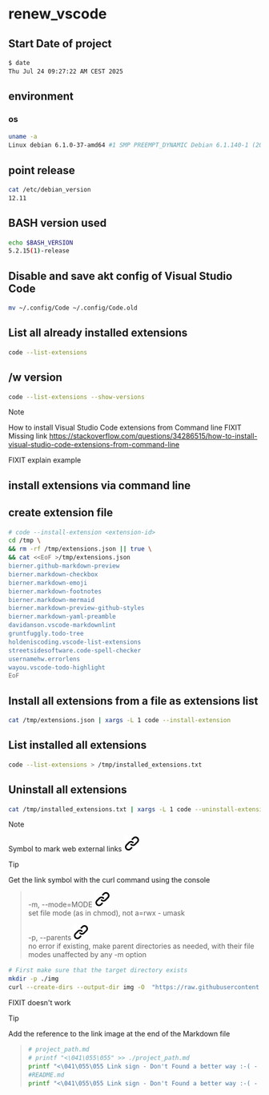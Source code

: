 # renew_vscode
<!-- keep the format -->
## Start Date of project

```bash <!-- markdownlint-disable-line code-block-style -->
$ date
Thu Jul 24 09:27:22 AM CEST 2025
```

## environment

### os
<!-- keep the format -->
```bash
uname -a
Linux debian 6.1.0-37-amd64 #1 SMP PREEMPT_DYNAMIC Debian 6.1.140-1 (2025-05-22) x86_64 GNU/Linux
```

## point release
<!-- keep the format -->
```bash
cat /etc/debian_version
12.11
```

## BASH version used
<!-- keep the format -->
```bash
echo $BASH_VERSION
5.2.15(1)-release
```

## Disable and save akt config of Visual Studio Code

```bash
mv ~/.config/Code ~/.config/Code.old
```

## List all already installed extensions

```bash
code --list-extensions
```
<!-- keep the format -->
## /w version
<!-- -->
```bash
code --list-extensions --show-versions
```
<!-- keep the format -->
>[!NOTE]
>How to install Visual Studio Code extensions from Command line
FIXIT Missing link
https://stackoverflow.com/questions/34286515/how-to-install-visual-studio-code-extensions-from-command-line

FIXIT explain example

## install extensions via command line
<!-- keep the format -->
## create extension file
<!-- keep the format -->
```bash
# code --install-extension <extension-id>
cd /tmp \
&& rm -rf /tmp/extensions.json || true \
&& cat <<EoF >/tmp/extensions.json
bierner.github-markdown-preview
bierner.markdown-checkbox
bierner.markdown-emoji
bierner.markdown-footnotes
bierner.markdown-mermaid
bierner.markdown-preview-github-styles
bierner.markdown-yaml-preamble
davidanson.vscode-markdownlint
gruntfuggly.todo-tree
holdeniscoding.vscode-list-extensions
streetsidesoftware.code-spell-checker
usernamehw.errorlens
wayou.vscode-todo-highlight
EoF
```
<!-- keep the format -->
## Install all extensions from a file as extensions list
<!-- keep the format -->
```bash
cat /tmp/extensions.json | xargs -L 1 code --install-extension
```
<!-- keep the format -->
## List installed all extensions
<!-- keep the format -->
```bash
code --list-extensions > /tmp/installed_extensions.txt
```
<!-- keep the format -->
## Uninstall all extensions
<!-- keep the format -->
```bash
cat /tmp/installed_extensions.txt | xargs -L 1 code --uninstall-extension
```
<!-- keep the format -->
>[!NOTE]
>Symbol to mark web external links [![alt text][1]](./README.md)
<!-- -->
>[!TIP]
>Get the link symbol with the curl command using the console
>
>>-m, --mode=MODE [![alt text][1]](https://www.man7.org/linux/man-pages/man1/mkdir.1.html) \
    set file mode (as in chmod), not a=rwx - umask
>><!-- -->
>>-p, --parents [![alt text][1]](https://www.man7.org/linux/man-pages/man1/mkdir.1.html) \
    no error if existing, make parent directories as needed,
    with their file modes unaffected by any -m option
><!-- -->
>```bash
># First make sure that the target directory exists
>mkdir -p ./img
>curl --create-dirs --output-dir img -O  "https://raw.githubusercontent.com/MathiasStadler/link_symbol_svg/360d1327d05280d53de5fa816c522f89a35891ca/img/link_symbol.svg"
>```
<!-- keep the format -->
FIXIT doesn't work
>[!TIP]
>Add the reference to the link image at the end of the Markdown file
<!-- keep the format -->
>```bash
># project_path.md
># printf "<\041\055\055" >> ./project_path.md
>printf "<\041\055\055 Link sign - Don't Found a better way :-( - You know a better method? - send me a email -->\n[1]: ./img/link_symbol.svg\n"  >> ./project_path.md
>#README.md
> printf "<\041\055\055 Link sign - Don't Found a better way :-( - You know a better method? - send me a email -->\n [1]: ./img/link_symbol.svg\n"  >> ./README.md
>```
<!-- keep the format -->
<!-- Link sign - Don't Found a better way :-( - You know a better method? - send me a email -->
[1]: ./img/link_symbol.svg
